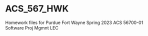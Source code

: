 # ACS_567_HWK
Homework files for Purdue Fort Wayne Spring 2023 ACS 56700-01 Software Proj Mgmnt LEC
